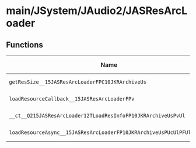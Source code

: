 # main/JSystem/JAudio2/JASResArcLoader

## Functions

| Name | Address | Match % |
|------|---------|---------|
| `getResSize__15JASResArcLoaderFPC10JKRArchiveUs` | `0x8048AF7C` | :x: (0.0%) |
| `loadResourceCallback__15JASResArcLoaderFPv` | `0x8048AFB0` | :x: (0.0%) |
| `__ct__Q215JASResArcLoader12TLoadResInfoFP10JKRArchiveUsPvUl` | `0x8048B04C` | :x: (0.0%) |
| `loadResourceAsync__15JASResArcLoaderFP10JKRArchiveUsPUcUlPFUlUl_vUl` | `0x8048B070` | :x: (0.0%) |